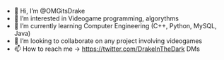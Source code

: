 - 👋 Hi, I’m @OMGitsDrake
- 👀 I’m interested in Videogame programming, algorythms
- 🌱 I’m currently learning Computer Engineering (C++, Python, MySQL, Java)
- 💞️ I’m looking to collaborate on any project involving videogames
- 📫 How to reach me -> https://twitter.com/DrakeInTheDark DMs

<!---
OMGitsDrake/OMGitsDrake is a ✨ special ✨ repository because its `README.md` (this file) appears on your GitHub profile.
You can click the Preview link to take a look at your changes.
--->
